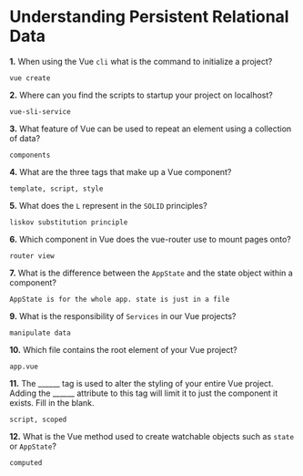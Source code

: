 # Understanding Persistent Relational Data

**1.** When using the Vue `cli` what is the command to initialize a project?
<!-- enter you answer in the space below -->
```
vue create
```
**2.** Where can you find the scripts to startup your project on localhost?
<!-- enter you answer in the space below -->
```
vue-sli-service
```
**3.** What feature of Vue can be used to repeat an element using a collection of data?
<!-- enter you answer in the space below -->
```
components
```
**4.** What are the three tags that make up a Vue component?
<!-- enter you answer in the space below -->
```
template, script, style
```
**5.** What does the `L` represent in the `SOLID` principles?
<!-- enter you answer in the space below -->
```
liskov substitution principle
```
**6.** Which component in Vue does the vue-router use to mount pages onto?
<!-- enter you answer in the space below -->
```
router view
```
**7.** What is the difference between the `AppState` and the state object within a component?
<!-- enter you answer in the space below -->
```
AppState is for the whole app. state is just in a file
```
**9.** What is the responsibility of `Services` in our Vue projects?
<!-- enter you answer in the space below -->
```
manipulate data
```
**10.** Which file contains the root element of your Vue project?
<!-- enter you answer in the space below -->
```
app.vue
```
**11.** The ______ tag is used to alter the styling of your entire Vue project.  Adding the ______ attribute to this tag will limit it to just the component it exists.  Fill in the blank.
<!-- enter you answer in the space below -->
```
script, scoped
```
**12.** What is the Vue method used to create watchable objects such as `state` or `AppState`?
<!-- enter you answer in the space below -->
```
computed
```